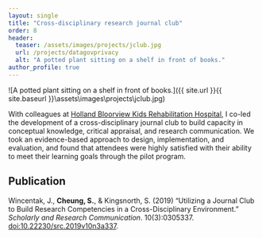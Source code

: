 ```yaml
---
layout: single
title: "Cross-disciplinary research journal club"
order: 8
header:
  teaser: /assets/images/projects/jclub.jpg
  url: /projects/datagovprivacy
  alt: "A potted plant sitting on a shelf in front of books."
author_profile: true
---
```


![A potted plant sitting on a shelf in front of books.]({{ site.url }}{{ site.baseurl }}\assets\images\projects\jclub.jpg)

With colleagues at [Holland Bloorview Kids Rehabilitation Hospital](https://research.hollandbloorview.ca/), I co-led the development of a cross-disciplinary journal club to build capacity in conceptual knowledge, critical appraisal, and research communication. We took an evidence-based approach to design, implementation, and evaluation, and found that attendees were highly satisfied with their ability to meet their learning goals through the pilot program.

## Publication
Wincentak, J., **Cheung, S.**, & Kingsnorth, S. (2019) “Utilizing a Journal Club to Build Research Competencies in a Cross-Disciplinary Environment.” *Scholarly and Research Communication*. 10(3):0305337. [doi:10.22230/src.2019v10n3a337](http://dx.doi.org/10.22230/src.2019v10n3a337).
